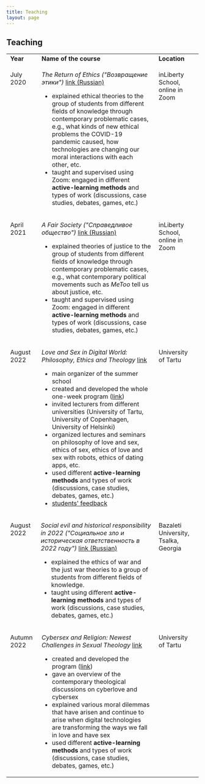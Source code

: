 ```yaml
---
title: Teaching
layout: page
---
```


<h2>Teaching</h2>

<table style="width: auto; border-collapse: collapse; border: none;">
	
  <tr>
    <td style="padding-left: 10px; padding-right: 10px;"><b>Year</b></td>
    <td style="padding-left: 10px; padding-right: 10px;"><b>Name of the course</b></td>
    <td style="padding-left: 10px; padding-right: 10px;"><b>Location</b></td>
  </tr>
	
  <tr>
    <td style="padding-left: 10px; padding-right: 10px; vertical-align: top;"><p>July 2020</p></td>
    <td style="padding-left: 10px; padding-right: 10px;">
		<p><i>The Return of Ethics ("Возвращение этики")</i> <a href="https://www.inliberty.ru/ithink-ethics/">link (Russian)</a></p>
	<p><ul>
		<li>explained ethical theories to the group of students from different fields of knowledge through contemporary problematic cases, e.g., what kinds of new ethical problems the COVID-19 pandemic caused, how technologies are changing our moral interactions with each other, etc.</li>
		<li>taught and supervised using  Zoom: engaged in different <b>active-learning methods</b> and types of work (discussions, case studies, debates, games, etc.)</li>
	</ul></p>
	</td>
    <td style="padding-left: 10px; padding-right: 10px; vertical-align: top;"><p>inLiberty School, online in Zoom</p></td>
  </tr>
  
 <tr>
    <td style="padding-left: 10px; padding-right: 10px; vertical-align: top;"><p>April 2021</p></td>
    <td style="padding-left: 10px; padding-right: 10px;">
		<p><i>A Fair Society ("Справедливое общество")</i> <a href="https://www.inliberty.ru/schools-justice/">link (Russian)</a></p>
	<p><ul>
		<li>explained theories of justice to the group of students from different fields of knowledge through contemporary problematic cases, e.g., what contemporary political movements such as <i>MeToo</i> tell us about justice, etc.</li>
		<li>taught and supervised using  Zoom: engaged in different <b>active-learning methods</b> and types of work (discussions, case studies, debates, games, etc.)</li>
	</ul>
</p>
	</td>
    <td style="padding-left: 10px; padding-right: 10px; vertical-align: top;"><p>inLiberty School, online in Zoom</p></td>
  </tr>

  <tr>
   <td style="padding-left: 10px; padding-right: 10px; vertical-align: top;"><p>August 2022</p></td>
<td style="padding-left: 10px; padding-right: 10px;">
		<p><i>Love and Sex in Digital World: Philosophy, Ethics and Theology</i> <a href="https://ut.ee/et/node/137447">link</a></p>
	<p><ul>
		<li>main organizer of the summer school</li>
		<li>created and developed the whole one-week program (<a href="https://drive.google.com/file/d/1EkvTOpuWoX5ZbV2ho9Y7LOBohT87Bjq5/view?usp=sharing">link</a>)</li>
		<li>invited lecturers from different universities (University of Tartu, University of Copenhagen, University of Helsinki)</li>
		<li>organized lectures and seminars on philosophy of love and sex, ethics of sex, ethics of love and sex with robots, ethics of dating apps, etc.</li>
		<li>used different <b>active-learning methods</b> and types of work (discussions, case studies, debates, games, etc.)</li>
		<li><a href="https://drive.google.com/file/d/1HUvxLIZX1xjw1qfWISU9-C2wtJ8Ocpxa/view?usp=sharing">students' feedback</a></li>
	</ul>
</p>
	</td>
   <td style="padding-left: 10px; padding-right: 10px; vertical-align: top;"><p>University of Tartu</p></td>
  </tr>

  <tr>
    <td style="padding-left: 10px; padding-right: 10px; vertical-align: top;"><p>August 2022</p></td>
    <td>
		<p><i>Social evil and historical responsibility in 2022 ("Социальное зло и историческая ответственность в 2022 году")</i> <a href="[https://www.inliberty.ru/schools-justice/](https://bazaleti.notion.site/2022-b8ba8404dc074cd9aba4f956d3753b42#174fc8375cbf4d609fbeed31ac981446)">link (Russian)</a></p>
	<p><ul>
		<li>explained the ethics of war and the just war theories to a group of students from different fields of knowledge.</li>
		<li>taught using different <b>active-learning methods</b> and types of work (discussions, case studies, debates, games, etc.)</li>
	</ul>
</p>
	</td>
    <td style="padding-left: 10px; padding-right: 10px; vertical-align: top;"><p>Bazaleti University, Tsalka, Georgia</p></td>
  </tr>
  
   <tr>
    <td style="padding-left: 10px; padding-right: 10px; vertical-align: top;"><p>Autumn 2022</p></td>
   <td style="padding-left: 10px; padding-right: 10px;">
		<p><i>Cybersex and Religion: Newest Challenges in Sexual Theology</i> <a href="https://ut.ee/et/node/137447">link</a></p>
	<p><ul>
		<li>created and developed the program (<a href="https://drive.google.com/file/d/1lBmRxsH46rFjLhsKWp0Xq92KIvetE1_x/view?usp=sharing">link</a>)</li>
		<li>gave an overview of the contemporary theological discussions on cyberlove and cybersex</li>
		<li>explained various moral dilemmas that have arisen and continue to arise when digital technologies are transforming the ways we fall in love and have sex</li>
		<li>used different <b>active-learning methods</b> and types of work (discussions, case studies, debates, games, etc.)</li>
	</ul>
</p>
	</td>
    <td style="padding-left: 10px; padding-right: 10px; vertical-align: top;"><p>University of Tartu</p></td>
  </tr>
</table>

